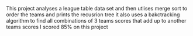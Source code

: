 This project analyses a league table data set and then utlises merge sort to order the teams and prints the recusrion tree
it also uses a bakctracking algorithm to find all combinations of 3 teams scores that add up to another teams scores
I scored 85% on this project
